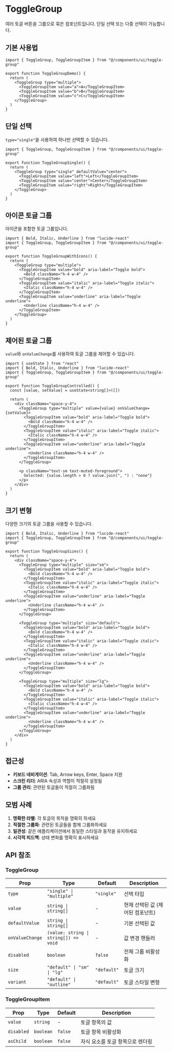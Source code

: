 # ToggleGroup

여러 토글 버튼을 그룹으로 묶은 컴포넌트입니다. 단일 선택 또는 다중 선택이 가능합니다.

## 기본 사용법

```tsx
import { ToggleGroup, ToggleGroupItem } from "@/components/ui/toggle-group"

export function ToggleGroupDemo() {
  return (
    <ToggleGroup type="multiple">
      <ToggleGroupItem value="a">A</ToggleGroupItem>
      <ToggleGroupItem value="b">B</ToggleGroupItem>
      <ToggleGroupItem value="c">C</ToggleGroupItem>
    </ToggleGroup>
  )
}
```

## 단일 선택

`type="single"`을 사용하여 하나만 선택할 수 있습니다.

```tsx
import { ToggleGroup, ToggleGroupItem } from "@/components/ui/toggle-group"

export function ToggleGroupSingle() {
  return (
    <ToggleGroup type="single" defaultValue="center">
      <ToggleGroupItem value="left">Left</ToggleGroupItem>
      <ToggleGroupItem value="center">Center</ToggleGroupItem>
      <ToggleGroupItem value="right">Right</ToggleGroupItem>
    </ToggleGroup>
  )
}
```

## 아이콘 토글 그룹

아이콘을 포함한 토글 그룹입니다.

```tsx
import { Bold, Italic, Underline } from "lucide-react"
import { ToggleGroup, ToggleGroupItem } from "@/components/ui/toggle-group"

export function ToggleGroupWithIcons() {
  return (
    <ToggleGroup type="multiple">
      <ToggleGroupItem value="bold" aria-label="Toggle bold">
        <Bold className="h-4 w-4" />
      </ToggleGroupItem>
      <ToggleGroupItem value="italic" aria-label="Toggle italic">
        <Italic className="h-4 w-4" />
      </ToggleGroupItem>
      <ToggleGroupItem value="underline" aria-label="Toggle underline">
        <Underline className="h-4 w-4" />
      </ToggleGroupItem>
    </ToggleGroup>
  )
}
```

## 제어된 토글 그룹

`value`와 `onValueChange`를 사용하여 토글 그룹을 제어할 수 있습니다.

```tsx
import { useState } from "react"
import { Bold, Italic, Underline } from "lucide-react"
import { ToggleGroup, ToggleGroupItem } from "@/components/ui/toggle-group"

export function ToggleGroupControlled() {
  const [value, setValue] = useState<string[]>([])

  return (
    <div className="space-y-4">
      <ToggleGroup type="multiple" value={value} onValueChange={setValue}>
        <ToggleGroupItem value="bold" aria-label="Toggle bold">
          <Bold className="h-4 w-4" />
        </ToggleGroupItem>
        <ToggleGroupItem value="italic" aria-label="Toggle italic">
          <Italic className="h-4 w-4" />
        </ToggleGroupItem>
        <ToggleGroupItem value="underline" aria-label="Toggle underline">
          <Underline className="h-4 w-4" />
        </ToggleGroupItem>
      </ToggleGroup>
      
      <p className="text-sm text-muted-foreground">
        Selected: {value.length > 0 ? value.join(", ") : "none"}
      </p>
    </div>
  )
}
```

## 크기 변형

다양한 크기의 토글 그룹을 사용할 수 있습니다.

```tsx
import { Bold, Italic, Underline } from "lucide-react"
import { ToggleGroup, ToggleGroupItem } from "@/components/ui/toggle-group"

export function ToggleGroupSizes() {
  return (
    <div className="space-y-4">
      <ToggleGroup type="multiple" size="sm">
        <ToggleGroupItem value="bold" aria-label="Toggle bold">
          <Bold className="h-4 w-4" />
        </ToggleGroupItem>
        <ToggleGroupItem value="italic" aria-label="Toggle italic">
          <Italic className="h-4 w-4" />
        </ToggleGroupItem>
        <ToggleGroupItem value="underline" aria-label="Toggle underline">
          <Underline className="h-4 w-4" />
        </ToggleGroupItem>
      </ToggleGroup>
      
      <ToggleGroup type="multiple" size="default">
        <ToggleGroupItem value="bold" aria-label="Toggle bold">
          <Bold className="h-4 w-4" />
        </ToggleGroupItem>
        <ToggleGroupItem value="italic" aria-label="Toggle italic">
          <Italic className="h-4 w-4" />
        </ToggleGroupItem>
        <ToggleGroupItem value="underline" aria-label="Toggle underline">
          <Underline className="h-4 w-4" />
        </ToggleGroupItem>
      </ToggleGroup>
      
      <ToggleGroup type="multiple" size="lg">
        <ToggleGroupItem value="bold" aria-label="Toggle bold">
          <Bold className="h-4 w-4" />
        </ToggleGroupItem>
        <ToggleGroupItem value="italic" aria-label="Toggle italic">
          <Italic className="h-4 w-4" />
        </ToggleGroupItem>
        <ToggleGroupItem value="underline" aria-label="Toggle underline">
          <Underline className="h-4 w-4" />
        </ToggleGroupItem>
      </ToggleGroup>
    </div>
  )
}
```

## 접근성

- **키보드 네비게이션**: Tab, Arrow keys, Enter, Space 지원
- **스크린 리더**: ARIA 속성과 역할이 적절히 설정됨
- **그룹 관리**: 관련된 토글들이 적절히 그룹화됨

## 모범 사례

1. **명확한 라벨**: 각 토글의 목적을 명확히 하세요
2. **적절한 그룹화**: 관련된 토글들을 함께 그룹화하세요
3. **일관성**: 같은 애플리케이션에서 동일한 스타일과 동작을 유지하세요
4. **시각적 피드백**: 상태 변화를 명확히 표시하세요

## API 참조

### ToggleGroup

| Prop | Type | Default | Description |
|------|------|---------|-------------|
| `type` | `"single" \| "multiple"` | `"single"` | 선택 타입 |
| `value` | `string \| string[]` | - | 현재 선택된 값 (제어된 컴포넌트) |
| `defaultValue` | `string \| string[]` | - | 기본 선택된 값 |
| `onValueChange` | `(value: string \| string[]) => void` | - | 값 변경 핸들러 |
| `disabled` | `boolean` | `false` | 전체 그룹 비활성화 |
| `size` | `"default" \| "sm" \| "lg"` | `"default"` | 토글 크기 |
| `variant` | `"default" \| "outline"` | `"default"` | 토글 스타일 변형 |

### ToggleGroupItem

| Prop | Type | Default | Description |
|------|------|---------|-------------|
| `value` | `string` | - | 토글 항목의 값 |
| `disabled` | `boolean` | `false` | 토글 항목 비활성화 |
| `asChild` | `boolean` | `false` | 자식 요소를 토글 항목으로 렌더링 |
